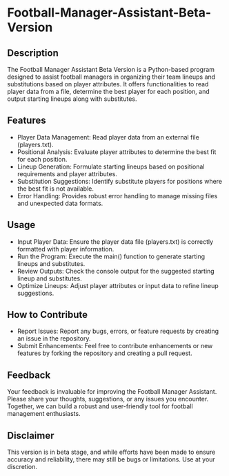 # Football-Manager-Assistant-Beta-Version 

## Description 

The Football Manager Assistant Beta Version is a Python-based program designed to assist football managers in organizing their team lineups and substitutions based on player attributes. It offers functionalities to read player data from a file, determine the best player for each position, and output starting lineups along with substitutes.

## Features 
-  Player Data Management: Read player data from an external file (players.txt).
-  Positional Analysis: Evaluate player attributes to determine the best fit for each position.
- Lineup Generation: Formulate starting lineups based on positional requirements and player attributes.
- Substitution Suggestions: Identify substitute players for positions where the best fit is not available.
- Error Handling: Provides robust error handling to manage missing files and unexpected data formats.

## Usage 
- Input Player Data: Ensure the player data file (players.txt) is correctly formatted with player information.
- Run the Program: Execute the main() function to generate starting lineups and substitutes.
- Review Outputs: Check the console output for the suggested starting lineup and substitutes.
- Optimize Lineups: Adjust player attributes or input data to refine lineup suggestions.

## How to Contribute 
- Report Issues: Report any bugs, errors, or feature requests by creating an issue in the repository.
- Submit Enhancements: Feel free to contribute enhancements or new features by forking the repository and creating a pull request.

## Feedback  
Your feedback is invaluable for improving the Football Manager Assistant. Please share your thoughts, suggestions, or any issues you encounter. Together, we can build a robust and user-friendly tool for football management enthusiasts.

## Disclaimer 
This version is in beta stage, and while efforts have been made to ensure accuracy and reliability, there may still be bugs or limitations. Use at your discretion.

